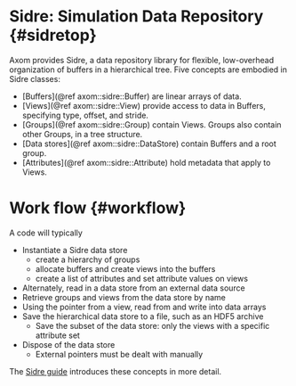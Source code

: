Sidre: Simulation Data Repository {#sidretop}
=========

Axom provides Sidre, a data repository library for flexible, low-overhead organization of buffers in a hierarchical tree.  Five concepts are embodied in Sidre classes:

* [Buffers](@ref axom::sidre::Buffer) are linear arrays of data.
* [Views](@ref axom::sidre::View) provide access to data in Buffers, specifying type, offset, and stride.
* [Groups](@ref axom::sidre::Group) contain Views.  Groups also contain other Groups, in a tree structure.
* [Data stores](@ref axom::sidre::DataStore) contain Buffers and a root group.
* [Attributes](@ref axom::sidre::Attribute) hold metadata that apply to Views.

# Work flow {#workflow}

A code will typically
- Instantiate a Sidre data store
  - create a hierarchy of groups
  - allocate buffers and create views into the buffers
  - create a list of attributes and set attribute values on views
- Alternately, read in a data store from an external data source
- Retrieve groups and views from the data store by name
- Using the pointer from a view, read from and write into data arrays
- Save the hierarchical data store to a file, such as an HDF5 archive
  - Save the subset of the data store: only the views with a specific attribute set
- Dispose of the data store
  - External pointers must be dealt with manually

The [Sidre guide](../../../sphinx/sidre_docs/html/index.html)
introduces these concepts in more detail.

